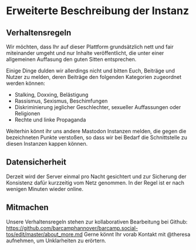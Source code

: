 # Erweiterte Beschreibung der Instanz

## Verhaltensregeln

Wir möchten, dass Ihr auf dieser Plattform grundsätzlich nett und fair miteinander umgeht und nur Inhalte veröffentlicht, die unter einer allgemeinen Auffasung den guten Sitten entsprechen.

Einige Dinge dulden wir allerdings nicht und bitten Euch, Beiträge und Nutzer zu melden, deren Beiträge den folgenden Kategorien zugeordnet werden können:

- Stalking, Doxxing, Belästigung
- Rassismus, Sexismus, Beschimfungen
- Diskriminierung jeglicher Geschlechter, sexueller Auffassungen oder Religionen
- Rechte und linke Propaganda

Weiterhin könnt ihr uns andere Mastodon Instanzen melden, die gegen die bezeichneten Punkte verstoßen, so dass wir bei Bedarf die Schnittstelle zu diesen Instanzen kappen können.

## Datensicherheit

Derzeit wird der Server einmal pro Nacht gesichtert und zur Sicherung der Konsistenz dafür kurzzeitig vom Netz genommen. In der Regel ist er nach wenigen Minuten wieder online.

## Mitmachen

Unsere Verhaltensregeln stehen zur kollaborativen Bearbeitung bei Github: https://github.com/barcamphannover/barcamp.social-tos/edit/master/about_more.md Gerne könnt Ihr vorab Kontakt mit @theresa aufnehmen, um Unklarheiten zu erörtern.

